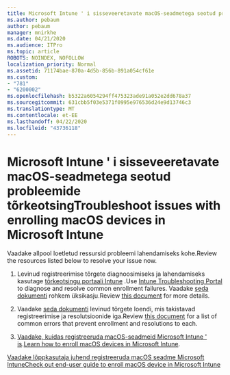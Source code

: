 ```yaml
---
title: Microsoft Intune ' i sisseveeretavate macOS-seadmetega seotud probleemide tõrkeotsing
ms.author: pebaum
author: pebaum
manager: mnirkhe
ms.date: 04/21/2020
ms.audience: ITPro
ms.topic: article
ROBOTS: NOINDEX, NOFOLLOW
localization_priority: Normal
ms.assetid: 71174bae-870a-4d5b-856b-891a054cf61e
ms.custom:
- "781"
- "6200002"
ms.openlocfilehash: b5322a6054294ff475323ade91a052e2dd678a37
ms.sourcegitcommit: 631cbb5f03e5371f0995e976536d24e9d13746c3
ms.translationtype: MT
ms.contentlocale: et-EE
ms.lasthandoff: 04/22/2020
ms.locfileid: "43736118"
---
```

# <a name="troubleshoot-issues-with-enrolling-macos-devices-in-microsoft-intune"></a><span data-ttu-id="53f26-102">Microsoft Intune ' i sisseveeretavate macOS-seadmetega seotud probleemide tõrkeotsing</span><span class="sxs-lookup"><span data-stu-id="53f26-102">Troubleshoot issues with enrolling macOS devices in Microsoft Intune</span></span>

<span data-ttu-id="53f26-103">Vaadake allpool loetletud ressursid probleemi lahendamiseks kohe.</span><span class="sxs-lookup"><span data-stu-id="53f26-103">Review the resources listed below to resolve your issue now.</span></span>
  
1. <span data-ttu-id="53f26-104">Levinud registreerimise tõrgete diagnoosimiseks ja lahendamiseks kasutage [tõrkeotsingu portaali Intune](https://devicemanagement.microsoft.com/#blade/Microsoft_Intune_DeviceSettings/TroubleshootBlade) .</span><span class="sxs-lookup"><span data-stu-id="53f26-104">Use [Intune Troubleshooting Portal](https://devicemanagement.microsoft.com/#blade/Microsoft_Intune_DeviceSettings/TroubleshootBlade) to diagnose and resolve common enrollment failures.</span></span> <span data-ttu-id="53f26-105">Vaadake [seda dokumenti](https://docs.microsoft.com/intune/help-desk-operators) rohkem üksikasju.</span><span class="sxs-lookup"><span data-stu-id="53f26-105">Review [this document](https://docs.microsoft.com/intune/help-desk-operators) for more details.</span></span>

2. <span data-ttu-id="53f26-106">Vaadake [seda dokumenti](https://docs.microsoft.com/intune-classic/troubleshoot/troubleshoot-device-enrollment-in-intune) levinud tõrgete loendi, mis takistavad registreerimise ja resolutsioonide iga.</span><span class="sxs-lookup"><span data-stu-id="53f26-106">Review [this document](https://docs.microsoft.com/intune-classic/troubleshoot/troubleshoot-device-enrollment-in-intune) for a list of common errors that prevent enrollment and resolutions to each.</span></span>

3. <span data-ttu-id="53f26-107">[Vaadake, kuidas registreeruda macOS-seadmeid Microsoft Intune ' is](https://docs.microsoft.com/intune/macos-enroll).</span><span class="sxs-lookup"><span data-stu-id="53f26-107">[Learn how to enroll macOS devices in Microsoft Intune](https://docs.microsoft.com/intune/macos-enroll).</span></span>

[<span data-ttu-id="53f26-108">Vaadake lõppkasutaja juhend registreeruda macOS seadme Microsoft Intune</span><span class="sxs-lookup"><span data-stu-id="53f26-108">Check out end-user guide to enroll macOS device in Microsoft Intune</span></span>](https://docs.microsoft.com/intune-user-help/enroll-your-device-in-intune-macos-cp)
  